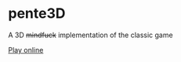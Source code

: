 # pente3D

A 3D ~~mindfuck~~ implementation of the classic game

[Play online](https://shitchell.github.io/pente3D)
